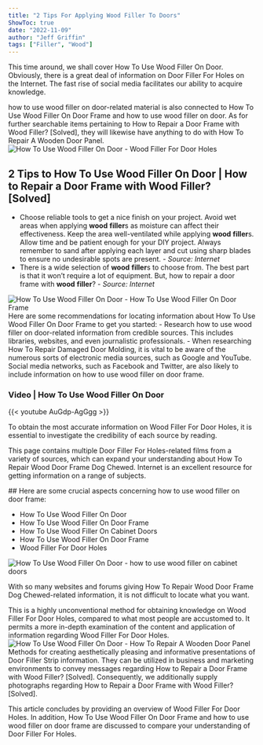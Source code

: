```yaml
---
title: "2 Tips For Applying Wood Filler To Doors"
ShowToc: true 
date: "2022-11-09"
author: "Jeff Griffin" 
tags: ["Filler", "Wood"]
---
```


	
This time around, we shall cover How To Use Wood Filler On Door. Obviously, there is a great deal of information on Door Filler For Holes on the Internet. The fast rise of social media facilitates our ability to acquire knowledge.

how to use wood filler on door-related material is also connected to How To Use Wood Filler On Door Frame and how to use wood filler on door. As for further searchable items pertaining to How to Repair a Door Frame with Wood Filler? [Solved], they will likewise have anything to do with How To Repair A Wooden Door Panel.
<img loading="lazy" src="https://homeyep.com/wp-content/uploads/2017/02/barn-doors-in-home/9-use-barn-doors-in-your-home.jpg" onerror="this.onerror=null;this.src='https://blogger.googleusercontent.com/img/a/AVvXsEhe7F7TRXHtjiKvHb5vS7DmnxvpHiDyoYyYvm1nHB3Qp2_w3BnM6A2eq4v7FYxCC9bfZt3a9vIMtAYEKUiaDQbHMg-ViyGmRIj39MLp0bGFfgfYw1Dc9q_H-T0wiTm3l0Uq42dETrN9eC8aGJ9_IORZsxST1AcLR7np1koOfcc7tnHa4S8Mwz_xD9d0=s16000';" alt="How To Use Wood Filler On Door - Wood Filler For Door Holes" >

## 2 Tips to How To Use Wood Filler On Door | How to Repair a Door Frame with Wood Filler? [Solved]
-   Choose reliable tools to get a nice finish on your project. Avoid wet areas when applying **wood** **filler**s as moisture can affect their effectiveness. Keep the area well-ventilated while applying **wood** **filler**s. Allow time and be patient enough for your DIY project. Always remember to sand after applying each layer and cut using sharp blades to ensure no undesirable spots are present. - <cite>Source: Internet</cite>
-   There is a wide selection of **wood** **filler**s to choose from. The best part is that it won’t require a lot of equipment. But, how to repair a door frame with **wood** **filler**? - <cite>Source: Internet</cite>


<img loading="lazy" src="https://taylorcraftdoor.com/wp-content/uploads/2013/09/floor-cabinet-door-display-3.jpg" onerror="this.onerror=null;this.src='https://blogger.googleusercontent.com/img/a/AVvXsEhe7F7TRXHtjiKvHb5vS7DmnxvpHiDyoYyYvm1nHB3Qp2_w3BnM6A2eq4v7FYxCC9bfZt3a9vIMtAYEKUiaDQbHMg-ViyGmRIj39MLp0bGFfgfYw1Dc9q_H-T0wiTm3l0Uq42dETrN9eC8aGJ9_IORZsxST1AcLR7np1koOfcc7tnHa4S8Mwz_xD9d0=s16000';" alt="How To Use Wood Filler On Door - How To Use Wood Filler On Door Frame" >
Here are some recommendations for locating information about How To Use Wood Filler On Door Frame to get you started:
- Research how to use wood filler on door-related information from credible sources. This includes libraries, websites, and even journalistic professionals.
- When researching How To Repair Damaged Door Molding, it is vital to be aware of the numerous sorts of electronic media sources, such as Google and YouTube. Social media networks, such as Facebook and Twitter, are also likely to include information on how to use wood filler on door frame.

### Video | How To Use Wood Filler On Door
{{< youtube AuGdp-AgGgg >}} 

To obtain the most accurate information on Wood Filler For Door Holes, it is essential to investigate the credibility of each source by reading.

This page contains multiple Door Filler For Holes-related films from a variety of sources, which can expand your understanding about How To Repair Wood Door Frame Dog Chewed. Internet is an excellent resource for getting information on a range of subjects.
<script async="async" data-cfasync="false" src="//normallydemandedalter.com/fe63df3c5408708b15d8dc3d9b206b31/invoke.js"></script>
<div id="container-fe63df3c5408708b15d8dc3d9b206b31"></div>
## Here are some crucial aspects concerning how to use wood filler on door frame:

- How To Use Wood Filler On Door
- How To Use Wood Filler On Door Frame
- How To Use Wood Filler On Cabinet Doors
- How To Use Wood Filler On Door Frame
- Wood Filler For Door Holes

 <img loading="lazy" src="https://i.pinimg.com/736x/f0/04/ce/f004ceac807c3703b99d2d09d6439c1c.jpg" onerror="this.onerror=null;this.src='https://blogger.googleusercontent.com/img/a/AVvXsEhe7F7TRXHtjiKvHb5vS7DmnxvpHiDyoYyYvm1nHB3Qp2_w3BnM6A2eq4v7FYxCC9bfZt3a9vIMtAYEKUiaDQbHMg-ViyGmRIj39MLp0bGFfgfYw1Dc9q_H-T0wiTm3l0Uq42dETrN9eC8aGJ9_IORZsxST1AcLR7np1koOfcc7tnHa4S8Mwz_xD9d0=s16000';" alt="How To Use Wood Filler On Door - how to use wood filler on cabinet doors" >

With so many websites and forums giving How To Repair Wood Door Frame Dog Chewed-related information, it is not difficult to locate what you want.

This is a highly unconventional method for obtaining knowledge on Wood Filler For Door Holes, compared to what most people are accustomed to. It permits a more in-depth examination of the content and application of information regarding Wood Filler For Door Holes.
<img loading="lazy" src="https://cdn.designbump.com/wp-content/uploads/2015/11/window-door04.jpg" onerror="this.onerror=null;this.src='https://blogger.googleusercontent.com/img/a/AVvXsEhe7F7TRXHtjiKvHb5vS7DmnxvpHiDyoYyYvm1nHB3Qp2_w3BnM6A2eq4v7FYxCC9bfZt3a9vIMtAYEKUiaDQbHMg-ViyGmRIj39MLp0bGFfgfYw1Dc9q_H-T0wiTm3l0Uq42dETrN9eC8aGJ9_IORZsxST1AcLR7np1koOfcc7tnHa4S8Mwz_xD9d0=s16000';" alt="How To Use Wood Filler On Door - How To Repair A Wooden Door Panel" >
Methods for creating aesthetically pleasing and informative presentations of Door Filler Strip information. They can be utilized in business and marketing environments to convey messages regarding How to Repair a Door Frame with Wood Filler? [Solved]. Consequently, we additionally supply photographs regarding How to Repair a Door Frame with Wood Filler? [Solved].

This article concludes by providing an overview of Wood Filler For Door Holes. In addition, How To Use Wood Filler On Door Frame and how to use wood filler on door frame are discussed to compare your understanding of Door Filler For Holes.
	
	

